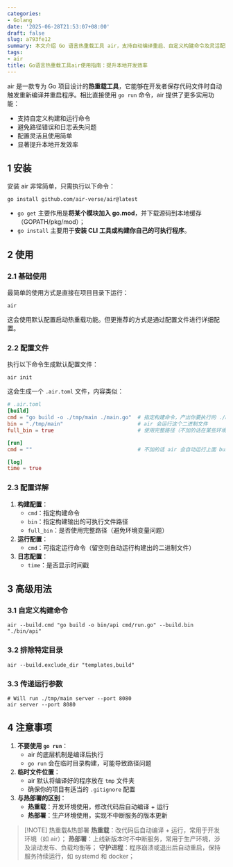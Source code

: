 ```yaml
---
categories:
- Golang
date: '2025-06-28T21:53:07+08:00'
draft: false
slug: a793fe12
summary: 本文介绍 Go 语言热重载工具 air，支持自动编译重启、自定义构建命令及灵活配置，显著提升本地开发效率，适合 Go 开发者使用。
tags:
- air
title: Go语言热重载工具air使用指南：提升本地开发效率
---
```


air 是一款专为 Go 项目设计的**热重载工具**，它能够在开发者保存代码文件时自动触发重新编译并重启程序。相比直接使用 `go run` 命令，air 提供了更多实用功能：

- 支持自定义构建和运行命令
- 避免路径错误和日志丢失问题
- 配置灵活且使用简单
- 显著提升本地开发效率

## 1 安装

安装 air 非常简单，只需执行以下命令：

```shell
go install github.com/air-verse/air@latest
```

- `go get` 主要作用是**将某个模块加入 go.mod**，并下载源码到本地缓存（GOPATH/pkg/mod）；
- `go install` 主要用于**安装 CLI 工具或构建你自己的可执行程序**。

## 2 使用

### 2.1 基础使用

最简单的使用方式是直接在项目目录下运行：

```shell
air
```

这会使用默认配置启动热重载功能。但更推荐的方式是通过配置文件进行详细配置。

### 2.2 配置文件

执行以下命令生成默认配置文件：

```shell
air init
```

这会生成一个 `.air.toml` 文件，内容类似：

```toml
# .air.toml
[build]
cmd = "go build -o ./tmp/main ./main.go"  # 指定构建命令，产出你要执行的 ./main
bin = "./tmp/main"                        # air 会运行这个二进制文件
full_bin = true                           # 使用完整路径（不加的话在某些环境变量下会找不到）

[run]
cmd = ""                                  # 不加的话 air 会自动运行上面 build 出来的 bin

[log]
time = true
```

### 2.3 配置详解

1. **构建配置**：
    - `cmd`：指定构建命令
    - `bin`：指定构建输出的可执行文件路径
    - `full_bin`：是否使用完整路径（避免环境变量问题）
2. **运行配置**：
    - `cmd`：可指定运行命令（留空则自动运行构建出的二进制文件）
3. **日志配置**：
    - `time`：是否显示时间戳

## 3 高级用法

### 3.1 自定义构建命令

```shell
air --build.cmd "go build -o bin/api cmd/run.go" --build.bin "./bin/api"
```

### 3.2 排除特定目录

```shell
air --build.exclude_dir "templates,build"
```

### 3.3 传递运行参数

```shell
# Will run ./tmp/main server --port 8080
air server --port 8080
```

## 4 注意事项

1. **不要使用 `go run`**：
    - air 的底层机制是编译后执行
    - `go run` 会在临时目录构建，可能导致路径问题
2. **临时文件位置**：
    - air 默认将编译好的程序放在 `tmp` 文件夹
    - 确保你的项目有适当的 `.gitignore` 配置
3. **与热部署的区别**：
    - **热重载**：开发环境使用，修改代码后自动编译 + 运行
    - **热部署**：生产环境使用，实现不中断服务的版本更新

>[!NOTE] 热重载&热部署
> **热重载**：改代码后自动编译 + 运行，常用于开发环境（如 air）；
> **热部署**：上线新版本时不中断服务，常用于生产环境，涉及滚动发布、负载均衡等；
> **守护进程**：程序崩溃或退出后自动重启，保持服务持续运行，如 systemd 和 docker；
